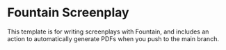 # Fountain Screenplay
This template is for writing screenplays with Fountain, and includes an action to automatically generate PDFs when you push to the main branch.
